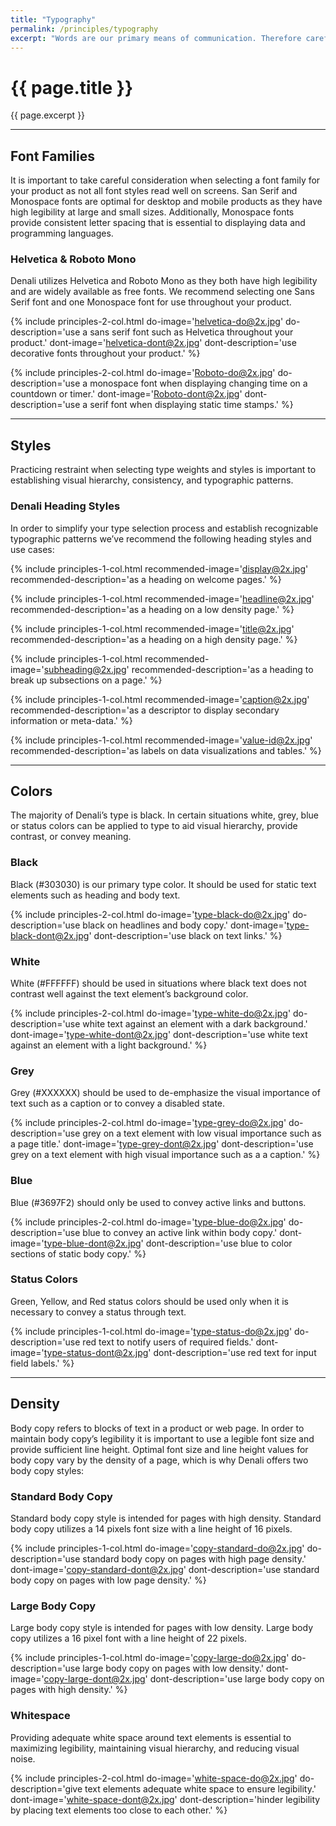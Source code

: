 ```yaml
---
title: "Typography"
permalink: /principles/typography
excerpt: "Words are our primary means of communication. Therefore careful selection of typography and the use of typographic patterns is essential to a successful product."
---
```


# {{ page.title }}
{{ page.excerpt }}

***

## Font Families
It is important to take careful consideration when selecting a font family for your product as not all font styles read well on screens. San Serif and Monospace fonts are optimal for desktop and mobile products as they have high legibility at large and small sizes. Additionally, Monospace fonts provide consistent letter spacing that is essential to displaying data and programming languages.

### Helvetica & Roboto Mono
Denali utilizes Helvetica and Roboto Mono as they both have high legibility and are widely available as free fonts. We recommend selecting one Sans Serif font and one Monospace font for use throughout your product.

{% include principles-2-col.html
  do-image='helvetica-do@2x.jpg'
  do-description='use a sans serif font such as Helvetica throughout your product.'
  dont-image='helvetica-dont@2x.jpg'
  dont-description='use decorative fonts throughout your product.'
%}

{% include principles-2-col.html
  do-image='Roboto-do@2x.jpg'
  do-description='use a monospace font when displaying changing time on a countdown or timer.'
  dont-image='Roboto-dont@2x.jpg'
  dont-description='use a serif font when displaying static time stamps.'
%}

***

## Styles
Practicing restraint when selecting type weights and styles is important to establishing visual hierarchy, consistency, and typographic patterns.

### Denali Heading Styles
In order to simplify your type selection process and establish recognizable typographic patterns we’ve recommend the following heading styles and use cases:

{% include principles-1-col.html
  recommended-image='display@2x.jpg'
  recommended-description='as a heading on welcome pages.'
%}

{% include principles-1-col.html
  recommended-image='headline@2x.jpg'
  recommended-description='as a heading on a low density page.'
%}

{% include principles-1-col.html
  recommended-image='title@2x.jpg'
  recommended-description='as a heading on a high density page.'
%}

{% include principles-1-col.html
  recommended-image='subheading@2x.jpg'
  recommended-description='as a heading to break up subsections on a page.'
%}

{% include principles-1-col.html
  recommended-image='caption@2x.jpg'
  recommended-description='as a descriptor to display secondary information or meta-data.'
%}

{% include principles-1-col.html
  recommended-image='value-id@2x.jpg'
  recommended-description='as labels on data visualizations and tables.'
%}

***

## Colors
The majority of Denali’s type is black. In certain situations white, grey, blue or status colors can be applied to type to aid visual hierarchy, provide contrast, or convey meaning.

### Black
Black (#303030) is our primary type color. It should be used for static text elements such as heading and body text.

{% include principles-2-col.html
  do-image='type-black-do@2x.jpg'
  do-description='use black on headlines and body copy.'
  dont-image='type-black-dont@2x.jpg'
  dont-description='use black on text links.'
%}

### White
White (#FFFFFF) should be used in situations where black text does not contrast well against the text element’s background color.

{% include principles-2-col.html
  do-image='type-white-do@2x.jpg'
  do-description='use white text against an element with a dark background.'
  dont-image='type-white-dont@2x.jpg'
  dont-description='use white text against an element with a light background.'
%}

### Grey
Grey (#XXXXXX) should be used to de-emphasize the visual importance of text such as a caption or to convey a disabled state.

{% include principles-2-col.html
  do-image='type-grey-do@2x.jpg'
  do-description='use grey on a text element with low visual importance such as a page title.'
  dont-image='type-grey-dont@2x.jpg'
  dont-description='use grey on a text element with high visual importance such as a a caption.'
%}

### Blue
Blue (#3697F2) should only be used to convey active links and buttons.

{% include principles-2-col.html
  do-image='type-blue-do@2x.jpg'
  do-description='use blue to convey an active link within body copy.'
  dont-image='type-blue-dont@2x.jpg'
  dont-description='use blue to color sections of static body copy.'
%}

### Status Colors
Green, Yellow, and Red status colors should be used only when it is necessary to convey a status through text.

{% include principles-1-col.html
  do-image='type-status-do@2x.jpg'
  do-description='use red text to notify users of required fields.'
  dont-image='type-status-dont@2x.jpg'
  dont-description='use red text for input field labels.'
%}

***

## Density
Body copy refers to blocks of text in a product or web page. In order to maintain body copy’s legibility it is important to use a legible font size and provide sufficient line height. Optimal font size and line height values for body copy vary by the density of a page, which is why Denali offers two body copy styles:

### Standard Body Copy
Standard body copy style is intended for pages with high density. Standard body copy utilizes a 14 pixels font size with a line height of 16 pixels.

{% include principles-1-col.html
  do-image='copy-standard-do@2x.jpg'
  do-description='use standard body copy on pages with high page density.'
  dont-image='copy-standard-dont@2x.jpg'
  dont-description='use standard body copy on pages with low page density.'
%}

### Large Body Copy
Large body copy style is intended for pages with low density. Large body copy utilizes a 16 pixel font with a line height of 22 pixels.

{% include principles-1-col.html
  do-image='copy-large-do@2x.jpg'
  do-description='use large body copy on pages with low density.'
  dont-image='copy-large-dont@2x.jpg'
  dont-description='use large body copy on pages with high density.'
%}

### Whitespace
Providing adequate white space around text elements is essential to maximizing legibility, maintaining visual hierarchy, and reducing visual noise.

{% include principles-2-col.html
  do-image='white-space-do@2x.jpg'
  do-description='give text elements adequate white space to ensure legibility.'
  dont-image='white-space-dont@2x.jpg'
  dont-description='hinder legibility by placing text elements too close to each other.'
%}

